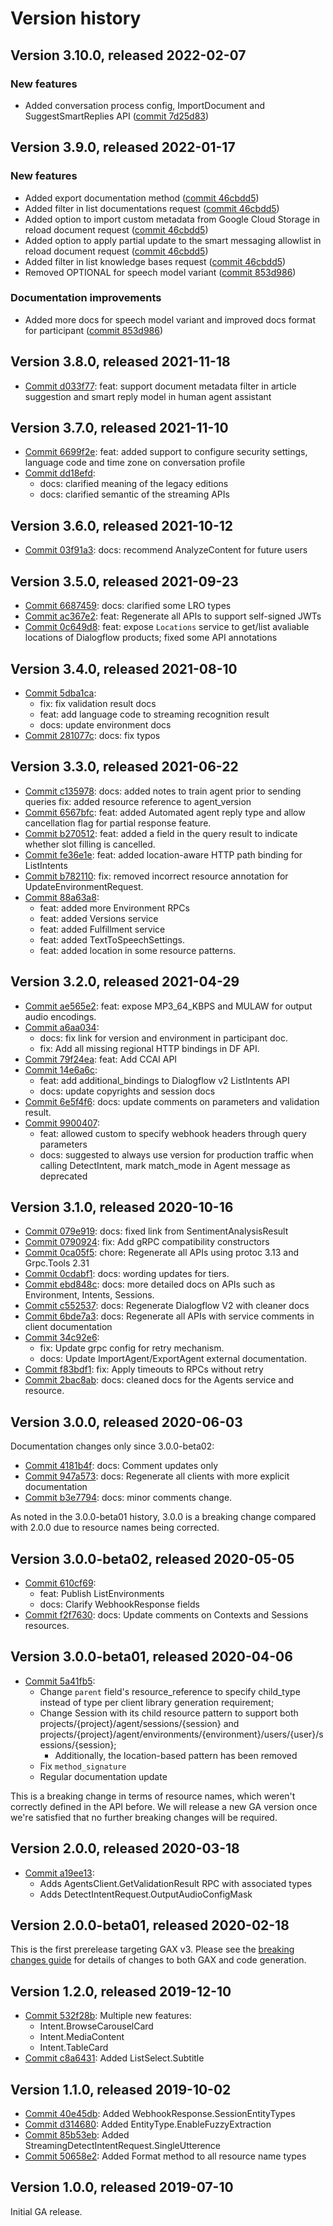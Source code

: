 # Version history

## Version 3.10.0, released 2022-02-07

### New features

- Added conversation process config, ImportDocument and SuggestSmartReplies API ([commit 7d25d83](https://github.com/googleapis/google-cloud-dotnet/commit/7d25d8374eee6a36251e1773f12664877416ccbd))

## Version 3.9.0, released 2022-01-17

### New features

- Added export documentation method ([commit 46cbdd5](https://github.com/googleapis/google-cloud-dotnet/commit/46cbdd55de24ce6ca9560c16458322c4bbf16ab5))
- Added filter in list documentations request ([commit 46cbdd5](https://github.com/googleapis/google-cloud-dotnet/commit/46cbdd55de24ce6ca9560c16458322c4bbf16ab5))
- Added option to import custom metadata from Google Cloud Storage in reload document request ([commit 46cbdd5](https://github.com/googleapis/google-cloud-dotnet/commit/46cbdd55de24ce6ca9560c16458322c4bbf16ab5))
- Added option to apply partial update to the smart messaging allowlist in reload document request ([commit 46cbdd5](https://github.com/googleapis/google-cloud-dotnet/commit/46cbdd55de24ce6ca9560c16458322c4bbf16ab5))
- Added filter in list knowledge bases request ([commit 46cbdd5](https://github.com/googleapis/google-cloud-dotnet/commit/46cbdd55de24ce6ca9560c16458322c4bbf16ab5))
- Removed OPTIONAL for speech model variant ([commit 853d986](https://github.com/googleapis/google-cloud-dotnet/commit/853d98625a880a54c32b07d87f47924a7d65f84e))

### Documentation improvements

- Added more docs for speech model variant and improved docs format for participant ([commit 853d986](https://github.com/googleapis/google-cloud-dotnet/commit/853d98625a880a54c32b07d87f47924a7d65f84e))

## Version 3.8.0, released 2021-11-18

- [Commit d033f77](https://github.com/googleapis/google-cloud-dotnet/commit/d033f77): feat: support document metadata filter in article suggestion and smart reply model in human agent assistant

## Version 3.7.0, released 2021-11-10

- [Commit 6699f2e](https://github.com/googleapis/google-cloud-dotnet/commit/6699f2e): feat: added support to configure security settings, language code and time zone on conversation profile
- [Commit dd18efd](https://github.com/googleapis/google-cloud-dotnet/commit/dd18efd):
  - docs: clarified meaning of the legacy editions
  - docs: clarified semantic of the streaming APIs

## Version 3.6.0, released 2021-10-12

- [Commit 03f91a3](https://github.com/googleapis/google-cloud-dotnet/commit/03f91a3): docs: recommend AnalyzeContent for future users

## Version 3.5.0, released 2021-09-23

- [Commit 6687459](https://github.com/googleapis/google-cloud-dotnet/commit/6687459): docs: clarified some LRO types
- [Commit ac367e2](https://github.com/googleapis/google-cloud-dotnet/commit/ac367e2): feat: Regenerate all APIs to support self-signed JWTs
- [Commit 0c649d8](https://github.com/googleapis/google-cloud-dotnet/commit/0c649d8): feat: expose `Locations` service to get/list avaliable locations of Dialogflow products; fixed some API annotations

## Version 3.4.0, released 2021-08-10

- [Commit 5dba1ca](https://github.com/googleapis/google-cloud-dotnet/commit/5dba1ca):
  - fix: fix validation result docs
  - feat: add language code to streaming recognition result
  - docs: update environment docs
- [Commit 281077c](https://github.com/googleapis/google-cloud-dotnet/commit/281077c): docs: fix typos

## Version 3.3.0, released 2021-06-22

- [Commit c135978](https://github.com/googleapis/google-cloud-dotnet/commit/c135978): docs: added notes to train agent prior to sending queries fix: added resource reference to agent_version
- [Commit 6567bfc](https://github.com/googleapis/google-cloud-dotnet/commit/6567bfc): feat: added Automated agent reply type and allow cancellation flag for partial response feature.
- [Commit b270512](https://github.com/googleapis/google-cloud-dotnet/commit/b270512): feat: added a field in the query result to indicate whether slot filling is cancelled.
- [Commit fe36e1e](https://github.com/googleapis/google-cloud-dotnet/commit/fe36e1e): feat: added location-aware HTTP path binding for ListIntents
- [Commit b782110](https://github.com/googleapis/google-cloud-dotnet/commit/b782110): fix: removed incorrect resource annotation for UpdateEnvironmentRequest.
- [Commit 88a63a8](https://github.com/googleapis/google-cloud-dotnet/commit/88a63a8):
  - feat: added more Environment RPCs
  - feat: added Versions service
  - feat: added Fulfillment service
  - feat: added TextToSpeechSettings.
  - feat: added location in some resource patterns.

## Version 3.2.0, released 2021-04-29

- [Commit ae565e2](https://github.com/googleapis/google-cloud-dotnet/commit/ae565e2): feat: expose MP3_64_KBPS and MULAW for output audio encodings.
- [Commit a6aa034](https://github.com/googleapis/google-cloud-dotnet/commit/a6aa034):
  - docs: fix link for version and environment in participant doc.
  - fix: Add all missing regional HTTP bindings in DF API.
- [Commit 79f24ea](https://github.com/googleapis/google-cloud-dotnet/commit/79f24ea): feat: Add CCAI API
- [Commit 14e6a6c](https://github.com/googleapis/google-cloud-dotnet/commit/14e6a6c):
  - feat: add additional_bindings to Dialogflow v2 ListIntents API
  - docs: update copyrights and session docs
- [Commit 6e5f4f6](https://github.com/googleapis/google-cloud-dotnet/commit/6e5f4f6): docs: update comments on parameters and validation result.
- [Commit 9900407](https://github.com/googleapis/google-cloud-dotnet/commit/9900407):
  - feat: allowed custom to specify webhook headers through query parameters
  - docs: suggested to always use version for production traffic when calling DetectIntent, mark match_mode in Agent message as deprecated

## Version 3.1.0, released 2020-10-16

- [Commit 079e919](https://github.com/googleapis/google-cloud-dotnet/commit/079e919): docs: fixed link from SentimentAnalysisResult
- [Commit 0790924](https://github.com/googleapis/google-cloud-dotnet/commit/0790924): fix: Add gRPC compatibility constructors
- [Commit 0ca05f5](https://github.com/googleapis/google-cloud-dotnet/commit/0ca05f5): chore: Regenerate all APIs using protoc 3.13 and Grpc.Tools 2.31
- [Commit 0cdabf1](https://github.com/googleapis/google-cloud-dotnet/commit/0cdabf1): docs: wording updates for tiers.
- [Commit ebd848c](https://github.com/googleapis/google-cloud-dotnet/commit/ebd848c): docs: more detailed docs on APIs such as Environment, Intents, Sessions.
- [Commit c552537](https://github.com/googleapis/google-cloud-dotnet/commit/c552537): docs: Regenerate Dialogflow V2 with cleaner docs
- [Commit 6bde7a3](https://github.com/googleapis/google-cloud-dotnet/commit/6bde7a3): docs: Regenerate all APIs with service comments in client documentation
- [Commit 34c92e6](https://github.com/googleapis/google-cloud-dotnet/commit/34c92e6):
  - fix: Update grpc config for retry mechanism.
  - docs: Update ImportAgent/ExportAgent external documentation.
- [Commit f83bdf1](https://github.com/googleapis/google-cloud-dotnet/commit/f83bdf1): fix: Apply timeouts to RPCs without retry
- [Commit 2bac8ab](https://github.com/googleapis/google-cloud-dotnet/commit/2bac8ab): docs: cleaned docs for the Agents service and resource.

## Version 3.0.0, released 2020-06-03

Documentation changes only since 3.0.0-beta02:

- [Commit 4181b4f](https://github.com/googleapis/google-cloud-dotnet/commit/4181b4f): docs: Comment updates only
- [Commit 947a573](https://github.com/googleapis/google-cloud-dotnet/commit/947a573): docs: Regenerate all clients with more explicit documentation
- [Commit b3e7794](https://github.com/googleapis/google-cloud-dotnet/commit/b3e7794): docs: minor comments change.

As noted in the 3.0.0-beta01 history, 3.0.0 is a breaking change compared with 2.0.0 due to resource names being corrected.

## Version 3.0.0-beta02, released 2020-05-05

- [Commit 610cf69](https://github.com/googleapis/google-cloud-dotnet/commit/610cf69):
  - feat: Publish ListEnvironments
  - docs: Clarify WebhookResponse fields
- [Commit f2f7630](https://github.com/googleapis/google-cloud-dotnet/commit/f2f7630): docs: Update comments on Contexts and Sessions resources.

## Version 3.0.0-beta01, released 2020-04-06

- [Commit 5a41fb5](https://github.com/googleapis/google-cloud-dotnet/commit/5a41fb5):
  - Change `parent` field's resource_reference to specify child_type instead of type per client library generation requirement;
  - Change Session with its child resource pattern to support both projects/{project}/agent/sessions/{session} and projects/{project}/agent/environments/{environment}/users/{user}/sessions/{session};
    - Additionally, the location-based pattern has been removed
  - Fix `method_signature`
  - Regular documentation update

This is a breaking change in terms of resource names, which weren't
correctly defined in the API before. We will release a new GA
version once we're satisfied that no further breaking changes will
be required.

## Version 2.0.0, released 2020-03-18

- [Commit a19ee13](https://github.com/googleapis/google-cloud-dotnet/commit/a19ee13):
  - Adds AgentsClient.GetValidationResult RPC with associated types
  - Adds DetectIntentRequest.OutputAudioConfigMask

## Version 2.0.0-beta01, released 2020-02-18

This is the first prerelease targeting GAX v3. Please see the [breaking changes
guide](https://cloud.google.com/dotnet/docs/reference/help/breaking-gax2)
for details of changes to both GAX and code generation.

## Version 1.2.0, released 2019-12-10

- [Commit 532f28b](https://github.com/googleapis/google-cloud-dotnet/commit/532f28b): Multiple new features:
  - Intent.BrowseCarouselCard
  - Intent.MediaContent
  - Intent.TableCard
- [Commit c8a6431](https://github.com/googleapis/google-cloud-dotnet/commit/c8a6431): Added ListSelect.Subtitle

## Version 1.1.0, released 2019-10-02

- [Commit 40e45db](https://github.com/googleapis/google-cloud-dotnet/commit/40e45db): Added WebhookResponse.SessionEntityTypes
- [Commit d314680](https://github.com/googleapis/google-cloud-dotnet/commit/d314680): Added EntityType.EnableFuzzyExtraction
- [Commit 85b53eb](https://github.com/googleapis/google-cloud-dotnet/commit/85b53eb): Added StreamingDetectIntentRequest.SingleUtterence
- [Commit 50658e2](https://github.com/googleapis/google-cloud-dotnet/commit/50658e2): Added Format method to all resource name types

## Version 1.0.0, released 2019-07-10

Initial GA release.
